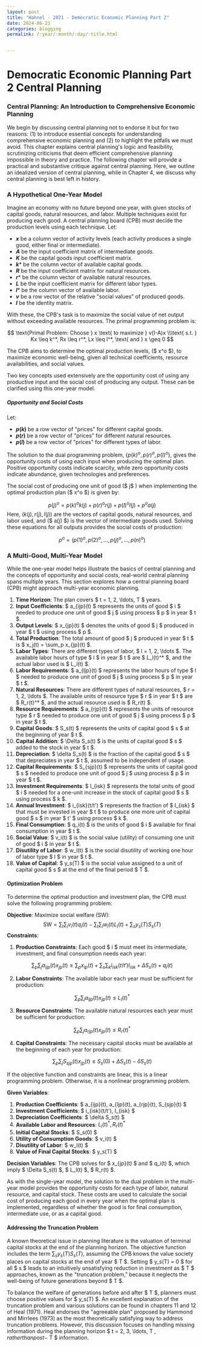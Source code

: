 ```yaml
---
layout: post
title: "Hahnel - 2021 - Democratic Economic Planning Part 2"
date: 2024-06-23 
categories: blogging
permalink: /:year/:month/:day/:title.html


---
```


# Democratic Economic Planning Part 2 Central Planning

 

### Central Planning: An Introduction to Comprehensive Economic Planning

We begin by discussing central planning not to endorse it but for two reasons: (1) to introduce essential concepts for understanding comprehensive economic planning and (2) to highlight the pitfalls we must avoid. This chapter explains central planning's logic and feasibility, scrutinizing criticisms that deem efficient comprehensive planning impossible in theory and practice. The following chapter will provide a practical and substantive critique against central planning. Here, we outline an idealized version of central planning, while in Chapter 4, we discuss why central planning is best left in history.

### A Hypothetical One-Year Model

Imagine an economy with no future beyond one year, with given stocks of capital goods, natural resources, and labor. Multiple techniques exist for producing each good. A central planning board (CPB) must decide the production levels using each technique. Let:

- **$x$** be a column vector of activity levels (each activity produces a single good, either final or intermediate).
- **$A$** be the input coefficient matrix of intermediate goods.
- **$K$** be the capital goods input coefficient matrix.
- **$k$*** be the column vector of available capital goods.
- **$R$** be the input coefficient matrix for natural resources.
- **$r$*** be the column vector of available natural resources.
- **$L$** be the input coefficient matrix for different labor types.
- **$l$*** be the column vector of available labor.
- **$v$** be a row vector of the relative "social values" of produced goods.
- **$I$** be the identity matrix.

With these, the CPB's task is to maximize the social value of net output without exceeding available resources. The primal programming problem is:




$$
\text{Primal Problem: Choose } x \text{ to maximize } v(I-A)x \\\text{ s.t. } Kx \leq k^*, Rx \leq r^*, Lx \leq l^*, \text{ and } x \geq 0
$$


The CPB aims to determine the optimal production levels, \($ x^o $\), to maximize economic well-being, given all technical coefficients, resource availabilities, and social values.

Two key concepts used extensively are the opportunity cost of using any productive input and the social cost of producing any output. These can be clarified using this one-year model.

##### Opportunity and Social Costs

Let:

- **$p(k)$** be a row vector of "prices" for different capital goods.
- **$p(r)$** be a row vector of "prices" for different natural resources.
- **$p(l)$** be a row vector of "prices" for different types of labor.

The solution to the dual programming problem, $\{p(k)^o, p(r)^o, p(l)^o\}$, gives the opportunity costs of using each input when producing the optimal plan. Positive opportunity costs indicate scarcity, while zero opportunity costs indicate abundance, given technologies and preferences.

The social cost of producing one unit of good \($ j$ \) when implementing the optimal production plan \($ x^o $\) is given by:

$$
p(j)^o = p(k)^o k(j) + p(r)^o r(j) + p(l)^o l(j)+p^o a(j)
$$
Here, $( k(j), r(j), l(j) )$ are the vectors of capital goods, natural resources, and labor used, and \($ a(j) $\) is the vector of intermediate goods used. Solving these equations for all outputs provides the social costs of production:

$$
p^o = (p(1)^o, p(2)^o, ..., p(j)^o, ..., p(n)^o)
$$

### A Multi-Good, Multi-Year Model

While the one-year model helps illustrate the basics of central planning and the concepts of opportunity and social costs, real-world central planning spans multiple years. This section explores how a central planning board (CPB) might approach multi-year economic planning.

1. **Time Horizon**: The plan covers $ t = 1, 2, \ldots, T $ years.
2. **Input Coefficients**: $ a_{ijp}(t) $ represents the units of good $ i $ needed to produce one unit of good $ j $ using process $ p $ in year $ t $.
3. **Output Levels**: $ x_{jp}(t) $ denotes the units of good $ j $ produced in year $ t $ using process $ p $.
4. **Total Production**: The total amount of good $ j $ produced in year $ t $ is $ x_j(t) = \sum_p x_{jp}(t) $.
5. **Labor Types**: There are different types of labor, $ l = 1, 2, \ldots $. The available labor hours of type $ l $ in year $ t $ are $ L_l(t)^* $, and the actual labor used is $ L_l(t) $.
6. **Labor Requirements**: $ a_{ljp}(t) $ represents the labor hours of type $ l $ needed to produce one unit of good $ j $ using process $ p $ in year $ t $.
7. **Natural Resources**: There are different types of natural resources, $ r = 1, 2, \ldots $. The available units of resource type $ r $ in year $ t $ are $ R_r(t)^* $, and the actual resource used is $ R_r(t) $.
8. **Resource Requirements**: $ a_{rjp}(t) $ represents the units of resource type $ r $ needed to produce one unit of good $ j $ using process $ p $ in year $ t $.
9. **Capital Goods**: $ S_s(t) $ represents the units of capital good $ s $ at the beginning of year $ t $.
10. **Capital Addition**: $ \Delta S_s(t) $ is the units of capital good $ s $ added to the stock in year $ t $.
11. **Depreciation**: $ \delta S_s(t) $ is the fraction of the capital good $ s $ that depreciates in year $ t $, assumed to be independent of usage.
12. **Capital Requirements**: $ S_{sjp}(t) $ represents the units of capital good $ s $ needed to produce one unit of good $ j $ using process $ p $ in year $ t $.
13. **Investment Requirements**: $ I_{isk} $ represents the total units of good $ i $ needed for a one-unit increase in the stock of capital good $ s $ using process $ k $.
14. **Annual Investment**: $ i_{isk}(t/t') $ represents the fraction of $ I_{isk} $ that must be invested in year $ t $ to produce one more unit of capital good $ s $ in year $ t' $ using process $ k $.
15. **Final Consumption**: $ q_i(t) $ is the units of good $ i $ available for final consumption in year $ t $.
16. **Social Value**: $ v_i(t) $ is the social value (utility) of consuming one unit of good $ i $ in year $ t $.
17. **Disutility of Labor**: $ w_l(t) $ is the social disutility of working one hour of labor type $ l $ in year $ t $.
18. **Value of Capital**: $ y_s(T) $ is the social value assigned to a unit of capital good $ s $ at the end of the final period $ T $.

#### Optimization Problem

To determine the optimal production and investment plan, the CPB must solve the following programming problem:

**Objective**: Maximize social welfare (SW):
$$
 \text{SW} = \sum_{t} \sum_{i} v_i(t)q_i(t) - \sum_{t} \sum_{l} w_l(t)L_l(t) + \sum_{s} y_s(T) S_s(T)
$$
**Constraints**:
1. **Production Constraints**: Each good $ i $ must meet its intermediate, investment, and final consumption needs each year:

$$
\sum_{p} \sum_{j} a_{ijp}(t)x_{jp}(t) \geq \sum_{p} x_{ip}(t) + \sum_{s} \sum_{k} i_{isk}(t/t') I_{isk} + \Delta S_s(t) + q_i(t)
$$

2. **Labor Constraints**: The available labor each year must be sufficient for production:

$$
\sum_{p} \sum_{j} a_{ljp}(t)x_{jp}(t) \leq L_l(t)^*
$$

3. **Resource Constraints**: The available natural resources each year must be sufficient for production:

$$
\sum_{p} \sum_{j} a_{rjp}(t)x_{jp}(t) \leq R_r(t)^*
$$

4. **Capital Constraints**: The necessary capital stocks must be available at the beginning of each year for production:

$$
\sum_{p} \sum_{j} S_{sjp}(t)x_{jp}(t) \leq S_s(0) + \Delta S_s(t) - \delta S_s(t)
$$

If the objective function and constraints are linear, this is a linear programming problem. Otherwise, it is a nonlinear programming problem.

**Given Variables**:
1. **Production Coefficients**: $ a_{ijp}(t), a_{ljp}(t), a_{rjp}(t), S_{sjp}(t) $
2. **Investment Coefficients**: $ i_{isk}(t/t'), I_{isk} $
3. **Depreciation Coefficients**: $ \delta S_s(t) $
4. **Available Labor and Resources**: $L_l(t)^*,R_r(t)^*$
5. **Initial Capital Stocks**: $ S_s(0) $
6. **Utility of Consumption Goods**: $ v_i(t) $
7. **Disutility of Labor**: $ w_l(t) $
8. **Value of Final Capital Stocks**: $ y_s(T) $

**Decision Variables**: The CPB solves for $ x_{jp}(t) $ and $ q_i(t) $, which imply $ \Delta S_s(t) $, $ L_l(t) $, $ R_r(t) $.

As with the single-year model, the solution to the dual problem in the multi-year model provides the opportunity costs for each type of labor, natural resource, and capital stock. These costs are used to calculate the social cost of producing each good in every year when the optimal plan is implemented, regardless of whether the good is for final consumption, intermediate use, or as a capital good.

#### Addressing the Truncation Problem

A known theoretical issue in planning literature is the valuation of terminal capital stocks at the end of the planning horizon. The objective function includes the term $\sum_{s} y_s(T) S_s(T)$, assuming the CPB knows the value society places on capital stocks at the end of year $ T $. Setting $ y_s(T) = 0 $ for all $ s $ leads to an intuitively unsatisfying reduction in investment as $ T $ approaches, known as the "truncation problem," because it neglects the well-being of future generations beyond $ T $.

To balance the welfare of generations before and after $ T $, planners must choose positive values for $ y_s(T) $. An excellent explanation of the truncation problem and various solutions can be found in chapters 11 and 12 of Heal (1971). Heal endorses the "agreeable plan" proposed by Hammond and Mirrlees (1973) as the most theoretically satisfying way to address truncation problems. However, this discussion focuses on handling missing information during the planning horizon $ t = 2, 3, \ldots, T $, rather than post-$ T $ information.